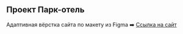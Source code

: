 ## Проект Парк-отель
Адаптивная вёрстка сайта по макету из Figma
:arrow_right: [Ссылка на сайт](https://margaritalutak.github.io/Park-hotel/#navigation-in-header)

